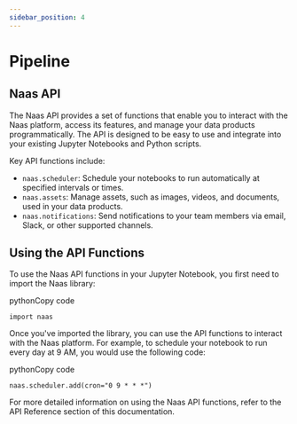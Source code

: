 ```yaml
---
sidebar_position: 4
---
```


# Pipeline

## Naas API

The Naas API provides a set of functions that enable you to interact with the Naas platform, access its features, and manage your data products programmatically. The API is designed to be easy to use and integrate into your existing Jupyter Notebooks and Python scripts.

Key API functions include:

*   `naas.scheduler`: Schedule your notebooks to run automatically at specified intervals or times.
*   `naas.assets`: Manage assets, such as images, videos, and documents, used in your data products.
*   `naas.notifications`: Send notifications to your team members via email, Slack, or other supported channels.

## Using the API Functions

To use the Naas API functions in your Jupyter Notebook, you first need to import the Naas library:

pythonCopy code

`import naas`

Once you've imported the library, you can use the API functions to interact with the Naas platform. For example, to schedule your notebook to run every day at 9 AM, you would use the following code:

pythonCopy code

`naas.scheduler.add(cron="0 9 * * *")`

For more detailed information on using the Naas API functions, refer to the API Reference section of this documentation.
